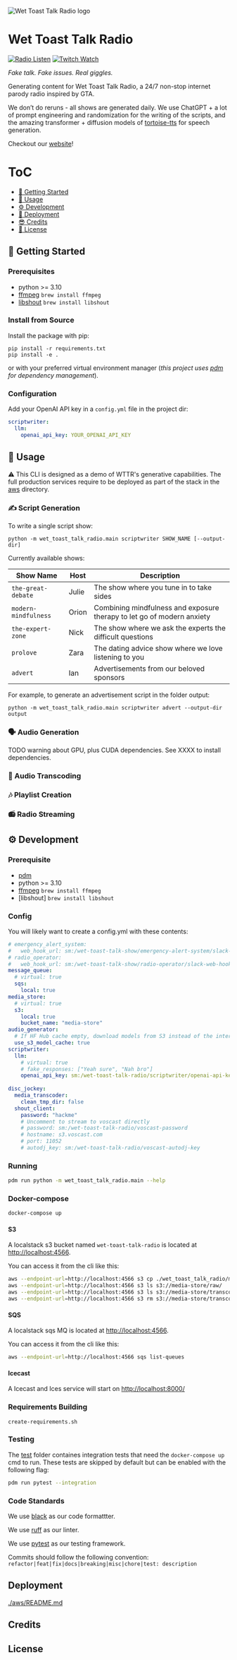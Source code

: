 ![Wet Toast Talk Radio logo](resources/wttr-logo-thin.jpg)

# Wet Toast Talk Radio


[![Radio Listen](https://img.shields.io/badge/%F0%9F%8D%9E_radio-Listen-F09F39?style=for-the-badge)](https://www.wettoast.ai/)
[![Twitch Watch](https://img.shields.io/badge/Twitch-Watch-9146FF?style=for-the-badge&logo=twitch)](https://www.twitch.tv/wettoasttalkradio)

_Fake talk. Fake issues. Real giggles._

Generating content for Wet Toast Talk Radio, a 24/7 non-stop internet parody radio inspired by GTA. 

We don’t do reruns - all shows are generated daily. We use ChatGPT + a lot of prompt engineering and randomization for the writing of the scripts, and the amazing transformer + diffusion models of [tortoise-tts](https://github.com/neonbjb/tortoise-tts) for speech generation.

Checkout our [website](https://www.wettoast.ai/)!

# ToC

* [🚀 Getting Started](#-getting-started)
* [🍞 Usage](#-usage)
* [⚙️ Development](#-development)
* [🚢 Deployment](#-deployment)
* [😎 Credits](#-credits)
* [🤝 License](#-license)


## 🚀 Getting Started

### Prerequisites

- python >= 3.10
- [ffmpeg](https://github.com/jiaaro/pydub#getting-ffmpeg-set-up) `brew install ffmpeg`
- [libshout](https://icecast.org/download/) `brew install libshout`

### Install from Source

Install the package with pip:

```commandline
pip install -r requirements.txt
pip install -e .
```

or with your preferred virtual environment manager (_this project uses [pdm](https://pdm.fming.dev/) for dependency management_).

### Configuration

Add your OpenAI API key in a `config.yml` file in the project dir:

```yaml
scriptwriter:
  llm:
    openai_api_key: YOUR_OPENAI_API_KEY
```


## 🍞 Usage

⚠️ This CLI is designed as a demo of WTTR's generative capabilities. The full production services require to be deployed as part of the stack in the [aws](aws) directory.

### ✍️ Script Generation

To write a single script show:

```commandline
python -m wet_toast_talk_radio.main scriptwriter SHOW_NAME [--output-dir]
```

Currently available shows:

Show Name | Host | Description
---|---|---
`the-great-debate` | Julie | The show where you tune in to take sides
`modern-mindfulness` | Orion | Combining mindfulness and exposure therapy to let go of modern anxiety
`the-expert-zone` | Nick | The show where we ask the experts the difficult questions
`prolove` | Zara | The dating advice show where we love listening to you
`advert` | Ian | Advertisements from our beloved sponsors

For example, to generate an advertisement script in the folder output:

```commandline
python -m wet_toast_talk_radio.main scriptwriter advert --output-dir output
```

### 🗣 Audio Generation

TODO warning about GPU, plus CUDA dependencies. See XXXX to install dependencies.

### 💽 Audio Transcoding

### 🎶 Playlist Creation

### 📻 Radio Streaming

## ⚙️ Development

### Prerequisite

- [pdm](https://pdm.fming.dev/latest/)
- python >= 3.10
- [ffmpeg](https://github.com/jiaaro/pydub#getting-ffmpeg-set-up) `brew install ffmpeg`
- [libshout] `brew install libshout`

### Config

You will likely want to create a config.yml with these contents:

```yaml
# emergency_alert_system:
#   web_hook_url: sm:/wet-toast-talk-show/emergency-alert-system/slack-web-hook-url
# radio_operator:
#   web_hook_url: sm:/wet-toast-talk-show/radio-operator/slack-web-hook-url
message_queue:
  # virtual: true
  sqs:
    local: true
media_store:
  # virtual: true
  s3:
    local: true
    bucket_name: "media-store"
audio_generator:
  # If HF Hub cache empty, download models from S3 instead of the internet
  use_s3_model_cache: true
scriptwriter:
  llm:
    # virtual: true
    # fake_responses: ["Yeah sure", "Nah bro"]
    openai_api_key: sm:/wet-toast-talk-radio/scriptwriter/openai-api-key
  
disc_jockey:
  media_transcoder:
    clean_tmp_dir: false
  shout_client:
    password: "hackme"
    # Uncomment to stream to voscast directly
    # password: sm:/wet-toast-talk-radio/voscast-password
    # hostname: s3.voscast.com
    # port: 11052
    # autodj_key: sm:/wet-toast-talk-radio/voscast-autodj-key
```

### Running

```bash
pdm run python -m wet_toast_talk_radio.main --help
```

### Docker-compose

```bash
docker-compose up
```

#### S3

A localstack s3 bucket named `wet-toast-talk-radio` is located at [http://localhost:4566](http://localhost:4566).

You can access it from the cli like this:

```bash
aws --endpoint-url=http://localhost:4566 s3 cp ./wet_toast_talk_radio/media_store/virtual/data s3://wet-toast-talk-radio/raw --recursive
aws --endpoint-url=http://localhost:4566 s3 ls s3://media-store/raw/
aws --endpoint-url=http://localhost:4566 s3 ls s3://media-store/transcoded/
aws --endpoint-url=http://localhost:4566 s3 rm s3://media-store/transcoded/ --recursive
```

#### SQS

A localstack sqs MQ is located at [http://localhost:4566](http://localhost:4566).

You can access it from the cli like this:

```bash
aws --endpoint-url=http://localhost:4566 sqs list-queues
```

#### Icecast

A Icecast and Ices service will start on [http://localhost:8000/](http://localhost:8000/)

### Requirements Building

`create-requirements.sh`

### Testing

The [test](./tests/) folder containes integration tests that need the `docker-compose up` cmd to run. These tests are skipped by default but can be enabled with the following flag: 

```bash
pdm run pytest --integration
```

### Code Standards

We use [black](https://github.com/psf/black) as our code formattter.

We use [ruff](https://beta.ruff.rs/docs/) as our linter.

We use [pytest](https://docs.pytest.org/en/6.2.x/) as our testing framework.

Commits should follow the following convention:  `refactor|feat|fix|docs|breaking|misc|chore|test: description`


## Deployment

[./aws/README.md](./aws/README.md)


## Credits

## License